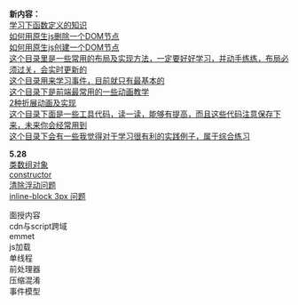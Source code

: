 **新内容：**  
[学习下函数定义的知识](https://github.com/franckchen/followme/blob/master/functionDeclaration.html)  
[如何用原生js删除一个DOM节点](https://github.com/franckchen/followme/blob/master/DOM/howToRemoveAElement.html)  
[如何用原生js创建一个DOM节点](https://github.com/franckchen/followme/blob/master/DOM/createElement.html)  
[这个目录里是一些常用的布局及实现方法，一定要好好学习，并动手练练，布局必须过关，会实时更新的](https://github.com/franckchen/followme/tree/master/CSS/classicLayout)  
[这个目录用来学习事件，目前就只有最基本的](https://github.com/franckchen/followme/tree/master/event)  
[这个目录下是前端最常用的一些动画教学](https://github.com/franckchen/followme/tree/master/animation)  
[2种折展动画及实现](https://github.com/franckchen/followme/blob/master/animation/drawer.html)  
[这个目录下面是一些工具代码，读一读，能够有提高，而且这些代码注意保存下来，未来你会经常用到](https://github.com/franckchen/followme/tree/master/lib)  
[这个目录下会有一些我觉得对于学习很有利的实践例子，属于综合练习](https://github.com/franckchen/followme/tree/master/usefulStuff)  

**5.28**  
[类数组对象](https://github.com/franckchen/followme/blob/master/arrayLikeObject.html)  
[constructor](https://github.com/franckchen/followme/blob/master/constructor.html)  
[清除浮动问题](https://github.com/franckchen/followme/blob/master/CSS/problems/clearFloat.html)  
[inline-block 3px 问题](https://github.com/franckchen/followme/blob/master/CSS/problems/inlineBlock3px.html)  

面授内容  
cdn与script跨域  
emmet  
js加载  
单线程  
前处理器  
压缩混淆  
事件模型  
